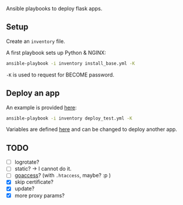 Ansible playbooks to deploy flask apps.

## Setup

Create an `inventory` file.

A first playbook sets up Python & NGINX:

```bash
ansible-playbook -i inventory install_base.yml -K
```

`-K` is used to request for BECOME password.

## Deploy an app

An example is provided [here](deploy_test.yml):

```bash
ansible-playbook -i inventory deploy_test.yml -K
```

Variables are defined [here](group_vars/all.yml) and can be changed to deploy another app.

## TODO

- [ ] logrotate?
- [ ] static? → I cannot do it.
- [ ] [goaccess](https://goaccess.io/)? (with `.htaccess`, maybe? :p )
- [x] skip certificate?
- [x] update? 
- [x] more proxy params?
